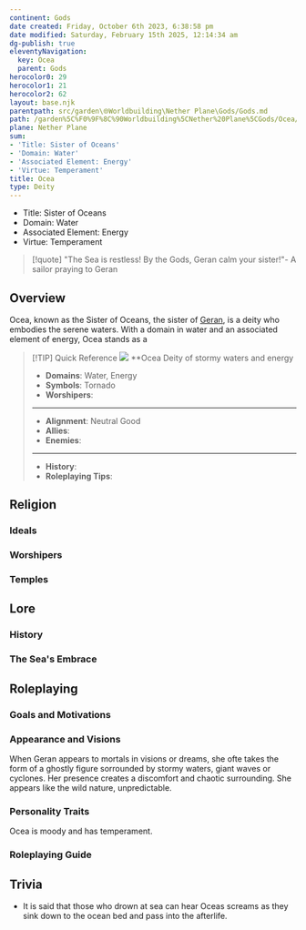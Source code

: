 ```yaml
---
continent: Gods
date created: Friday, October 6th 2023, 6:38:58 pm
date modified: Saturday, February 15th 2025, 12:14:34 am
dg-publish: true
eleventyNavigation:
  key: Ocea
  parent: Gods
herocolor0: 29
herocolor1: 21
herocolor2: 62
layout: base.njk
parentpath: src/garden\🌐Worldbuilding\Nether Plane\Gods/Gods.md
path: /garden%5C%F0%9F%8C%90Worldbuilding%5CNether%20Plane%5CGods/Ocea/
plane: Nether Plane
sum:
- 'Title: Sister of Oceans'
- 'Domain: Water'
- 'Associated Element: Energy'
- 'Virtue: Temperament'
title: Ocea
type: Deity
---
```


- Title: Sister of Oceans 
- Domain: Water 
- Associated Element: Energy
- Virtue: Temperament

> [!quote] "The Sea is restless! By the Gods, Geran calm your sister!"- A sailor praying to Geran

## Overview

Ocea, known as the Sister of Oceans, the sister of [Geran](/garden/%F0%9F%8C%90Worldbuilding%5CNether%20Plane%5CGods/Geran), is a deity who embodies the serene waters. With a domain in water and an associated element of energy, Ocea stands as a 

> [!TIP] Quick Reference
> ![](/static/Ocea.png)
> **Ocea
>  Deity of stormy waters and energy
>- **Domains**: Water, Energy
>- **Symbols**: Tornado
>- **Worshipers**: 
> ____
>- **Alignment**: Neutral Good
>- **Allies**: 
>- **Enemies**:
>____
>-  **History**:
>- **Roleplaying Tips**:

## Religion
### Ideals

### Worshipers

### Temples

## Lore
### History

### The Sea's Embrace

## Roleplaying
### Goals and Motivations

### Appearance and Visions

When Geran appears to mortals in visions or dreams, she ofte takes the form of a ghostly figure sorrounded by stormy waters, giant waves or cyclones. Her presence creates a discomfort and chaotic surrounding. She appears like the wild nature, unpredictable.

### Personality Traits

Ocea is moody and has temperament.

### Roleplaying Guide

## Trivia
- It is said that those who drown at sea can hear Oceas screams as they sink down to the ocean bed and pass into the afterlife.